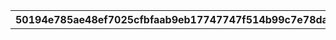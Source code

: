 |50194e785ae48ef7025cfbfaab9eb17747747f514b99c7e78da774a38555070c|ae2599513cb4c91a60c4ec7e35fe5f8f43209a2f21bc43e201f93708c617dc31|8919c67038a294518cb540b91350f214e8f003aa92a45f76c3f776bef6b6dc4e|fdaf2d8cf2b64c001dc96dfefab3399085f97566984de5c35b947fdfb644f158|2e8b5e6a62d19cd440be1d0e74f56c9f376ad9c83af323f2183c153febce89c4|8700984bb23d9dfb86301845209c9cfdc53ce3fb4a6ac13647a91a4bcedc0c6a|2c3b4d85405ce65d3a0946e895e1b95eeba97f1aed88d4e4276ea82a8b4d6921|05ae4597b24bf4f2bb76a5ecb46766c027ea04f9e3eaacb6af4070654a16193b|17f8622b0f2a2f06880f3b3ac06242516f7eb5ab42a148a6a0b860c14e5bf08a|
| --- | --- | --- | --- | --- | --- | --- | --- | --- |
|||2|2|21600|1|23001|1|1|
|||3|2|19800|1|23001|1|2|
|||3|2|18000|1|23001|1|3|
|||3|2|16200|1|23001|1|4|
|||4|2|14400|1|23001|1|5|
|||4|2|12960|1|23001|1|6|
|||5|2|11520|1|23001|1|7|
|||6|2|10080|1|23001|1|8|
|||7|2|8640|1|23001|1|9|
|||8|2|7200|1|23001|1|10|
|||10|2|5760|1|23001|1|11|
|||12|2|5040|1|23001|1|12|
|||14|2|4320|1|23001|1|13|
|||16|2|7200|1|23001|2|14|
|||18|2|5400|1|23001|2|15|
|||18|2|5040|1|23001|2|16|
|||18|2|4800|1|23001|2|17|
|||20|2|4500|1|23001|2|18|
|||20|2|4320|1|23001|2|19|
|||24|2|6000|1|23001|3|20|
|||48|2|5700|1|23001|3|21|
|||48|2|5400|1|23001|3|22|
|||51|2|5220|1|23001|3|23|
|||54|2|4980|1|23001|3|24|
|||54|2|4800|1|23001|3|25|
|||60|2|4500|1|23001|3|26|
|||60|2|4320|1|23001|3|27|
|||63|2|4200|1|23001|3|28|
|||64|2|5400|1|23001|4|29|
|||68|2|5220|1|23001|4|30|
|||72|2|5040|1|23001|4|31|
|||72|2|4920|1|23001|4|32|
|||72|2|4800|1|23001|4|33|
|||76|2|4680|1|23001|4|34|
|||80|2|4500|1|23001|4|35|
|||80|2|4320|1|23001|4|36|
|||80|6|21600|2|93001|20|1|
|||96|6|21600|2|93001|24|2|
|||112|6|21600|2|93001|28|3|
|||120|6|21600|2|93001|30|4|
|||128|6|21600|2|93001|32|5|
|||136|6|21600|2|93001|34|6|
|||144|6|21600|2|93001|36|7|
|||152|6|21600|2|93001|38|8|
|||160|6|21600|2|93001|40|9|
|||168|6|21600|2|93001|42|10|
|||176|6|21600|2|93001|44|11|
|||184|6|21600|2|93001|46|12|
|||192|6|21600|2|93001|48|13|
|||200|6|21600|2|93001|50|14|
|||208|6|21600|2|93001|52|15|
|||216|6|21600|2|93001|54|16|
|||224|6|21600|2|93001|56|17|
|||232|6|21600|2|93001|58|18|
|||240|6|21600|2|93001|60|19|
|||248|6|21600|2|93001|62|20|
|||256|6|21600|2|93001|64|21|
|||264|6|21600|2|93001|66|22|
|||272|6|21600|2|93001|68|23|
|||280|6|21600|2|93001|70|24|
|||288|6|21600|2|93001|72|25|
|||296|6|21600|2|93001|74|26|
|||304|6|21600|2|93001|76|27|
|||312|6|21600|2|93001|78|28|
|||320|6|21600|2|93001|80|29|
|||328|6|21600|2|93001|82|30|
|||336|6|21600|2|93001|84|31|
|||340|6|21600|2|93001|85|32|
|||344|6|21600|2|93001|86|33|
|||348|6|21600|2|93001|87|34|
|||352|6|21600|2|93001|88|35|
|||356|6|21600|2|93001|89|36|
|||3|2|14400|3|20001|1|1|
|||5|2|9600|3|20001|1|2|
|||7|2|7200|3|20001|1|3|
|||10|2|5400|3|20001|1|4|
|||15|2|3600|3|20001|1|5|
|||6|2|9600|3|20002|1|6|
|||8|2|7200|3|20002|1|7|
|||12|2|4800|3|20002|1|8|
|||16|2|3600|3|20002|1|9|
|||20|2|2700|3|20002|1|10|
|||6|2|10800|3|20003|1|11|
|||8|2|9000|3|20003|1|12|
|||12|2|7200|3|20003|1|13|
|||16|2|5400|3|20003|1|14|
|||20|2|3600|3|20003|1|15|
|||30|2|2880|3|20003|1|16|
|||7|2|12600|3|20004|1|17|
|||8|2|11400|3|20004|1|18|
|||9|2|10200|3|20004|1|19|
|||10|2|9300|3|20004|1|20|
|||10|2|8700|3|20004|1|21|
|||13|2|6600|3|20004|1|22|
|||14|2|6300|3|20004|1|23|
|||15|2|6000|3|20004|1|24|
|||15|2|5700|3|20004|1|25|
|||16|2|5400|3|20004|1|26|
|||17|2|5100|3|20004|1|27|
|||18|2|4860|3|20004|1|28|
|||19|2|4620|3|20004|1|29|
|||20|2|4440|3|20004|1|30|
|||21|2|4260|3|20004|1|31|
|||22|2|4080|3|20004|1|32|
|||22|2|3960|3|20004|1|33|
|||23|2|3840|3|20004|1|34|
|||24|2|3720|3|20004|1|35|
|||24|2|3600|3|20004|1|36|
|||12000|12|21600|4|94002|3000|1|
|||18000|12|21600|4|94002|4500|2|
|||24000|12|21600|4|94002|6000|3|
|||30000|12|21600|4|94002|7500|4|
|||42000|12|21600|4|94002|10500|5|
|||54000|12|21600|4|94002|13500|6|
|||66000|12|21600|4|94002|16500|7|
|||84000|12|21600|4|94002|21000|8|
|||102000|12|21600|4|94002|25500|9|
|||120000|12|21600|4|94002|30000|10|
|||144000|12|21600|4|94002|36000|11|
|||168000|12|21600|4|94002|42000|12|
|||192000|12|21600|4|94002|48000|13|
|||222000|12|21600|4|94002|55500|14|
|||252000|12|21600|4|94002|63000|15|
|||282000|12|21600|4|94002|70500|16|
|||318000|12|21600|4|94002|79500|17|
|||354000|12|21600|4|94002|88500|18|
|||390000|12|21600|4|94002|97500|19|
|||432000|12|21600|4|94002|108000|20|
|||474000|12|21600|4|94002|118500|21|
|||516000|12|21600|4|94002|129000|22|
|||562000|12|21600|4|94002|140500|23|
|||600000|12|21600|4|94002|150000|24|
|||642000|12|21600|4|94002|160500|25|
|||684000|12|21600|4|94002|171000|26|
|||726000|12|21600|4|94002|181500|27|
|||768000|12|21600|4|94002|192000|28|
|||810000|12|21600|4|94002|202500|29|
|||852000|12|21600|4|94002|213000|30|
|||894000|12|21600|4|94002|223500|31|
|||920000|12|21600|4|94002|230000|32|
|||940000|12|21600|4|94002|235000|33|
|||960000|12|21600|4|94002|240000|34|
|||980000|12|21600|4|94002|245000|35|
|||1000000|12|21600|4|94002|250000|36|
|||48|6|21600|5|93001|12|1|
|||48|6|21600|6|93001|12|1|
|||48|6|21600|7|93001|12|1|
|||48|6|21600|8|93001|12|1|
|||48|6|21600|11|93001|12|1|
|||48|6|21600|12|93001|12|1|
|||48|6|21600|19|93001|12|1|
|4999999999|14999999999|0|0|0|23|0|1|0|
|||48|6|21600|25|93001|12|1|
|||48|6|21600|28|93001|12|1|
|||48|6|21600|30|93001|12|1|